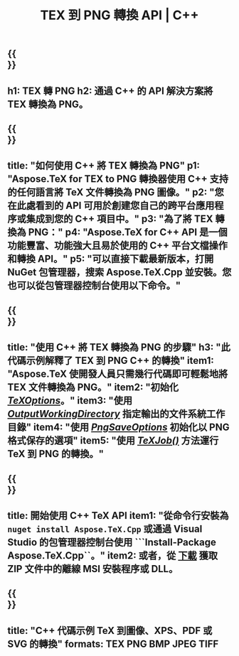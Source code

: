 ﻿---
translation: true
template: /_templates/_conversion-child-cpp.md
title: TEX 到 PNG 轉換 API | C++
description: TeX 到 PNG 的轉換功能。將此本地 C++ 庫集成到您的項目中，或使用跨平台應用程序將 TeX 轉換為 PNG。
keywords: tex to png api cpp, tex2png 集成 c++
url: /cpp/conversion/tex-to-png/
family: tex
platformtag: cpp
feature: conversion
informat: TEX
outformat: PNG
otherformats: BMP JPEG TIFF PDF SVG XPS
---

{{<section banner>}}
---
h1: TEX 轉 PNG
h2: 通過 C++ 的 API 解決方案將 TEX 轉換為 PNG。
---

{{<section overview>}}
---
title: "如何使用 C++ 將 TEX 轉換為 PNG"
p1: "Aspose.TeX for TEX to PNG 轉換器使用 C++ 支持的任何語言將 TeX 文件轉換為 PNG 圖像。"
p2: "您在此處看到的 API 可用於創建您自己的跨平台應用程序或集成到您的 C++ 項目中。"
p3: "為了將 TEX 轉換為 PNG："
p4: "Aspose.TeX for C++ API 是一個功能豐富、功能強大且易於使用的 C++ 平台文檔操作和轉換 API。"
p5: "可以直接下載最新版本，打開 NuGet 包管理器，搜索 Aspose.TeX.Cpp 並安裝。您也可以從包管理器控制台使用以下命令。"
---

{{<section feature1>}}
---
title: "使用 C++ 將 TEX 轉換為 PNG 的步驟"
h3: "此代碼示例解釋了 TEX 到 PNG C++ 的轉換"
item1: "Aspose.TeX 使開發人員只需幾行代碼即可輕鬆地將 TEX 文件轉換為 PNG。"
item2: "初始化 [*TeXOptions*](https://reference.aspose.com/tex/cpp/class/aspose.te_x.te_x_options)。"
item3: "使用 [*OutputWorkingDirectory*](https://reference.aspose.com/tex/cpp/class/aspose.te_x.te_x_options#aa4f4ea6dab7db5ba1b40800495f16f63) 指定輸出的文件系統工作目錄"
item4: "使用 [*PngSaveOptions*](https://reference.aspose.com/tex/cpp/class/aspose.te_x.presentation.image.png_save_options) 初始化以 PNG 格式保存的選項"
item5: "使用 [*TeXJob()*](https://reference.aspose.com/tex/cpp/class/aspose.te_x.te_x_job) 方法運行 TeX 到 PNG 的轉換。"
---

{{<section feature2>}}
---
title: 開始使用 C++ TeX API
item1: "從命令行安裝為 ```nuget install Aspose.TeX.Cpp``` 或通過 Visual Studio 的包管理器控制台使用 ```Install-Package Aspose.TeX.Cpp``。"
item2: 或者，從 [下載](https://downloads.aspose.com/tex/cpp) 獲取 ZIP 文件中的離線 MSI 安裝程序或 DLL。
---

{{<section widget>}}
---
title: "C++ 代碼示例 TeX 到圖像、XPS、PDF 或 SVG 的轉換"
formats: TEX PNG BMP JPEG TIFF
---

